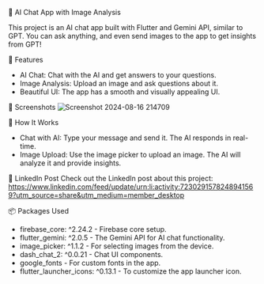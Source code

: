🧠 AI Chat App with Image Analysis 

This project is an AI chat app built with Flutter and Gemini API, similar to GPT. You can ask anything, and even send images to the app to get insights from GPT!


🚀 Features
- AI Chat: Chat with the AI and get answers to your questions.
- Image Analysis: Upload an image and ask questions about it.
- Beautiful UI: The app has a smooth and visually appealing UI.


📸 Screenshots
![Screenshot 2024-08-16 214709](https://github.com/user-attachments/assets/80ce80de-5091-4b39-92cb-51b18a24d61d)



🤖 How It Works
- Chat with AI: Type your message and send it. The AI responds in real-time.
- Image Upload: Use the image picker to upload an image. The AI will analyze it and provide insights.


🔗 LinkedIn Post
Check out the LinkedIn post about this project: https://www.linkedin.com/feed/update/urn:li:activity:7230291578248941569?utm_source=share&utm_medium=member_desktop


📦 Packages Used
- firebase_core: ^2.24.2 - Firebase core setup.
- flutter_gemini: ^2.0.5 - The Gemini API for AI chat functionality.
- image_picker: ^1.1.2 - For selecting images from the device.
- dash_chat_2: ^0.0.21 - Chat UI components.
- google_fonts - For custom fonts in the app.
- flutter_launcher_icons: ^0.13.1 - To customize the app launcher icon.
